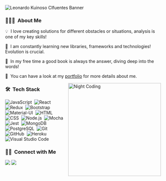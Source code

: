 ![Leonardo Kuinoso CIfuentes Banner](https://i.imgur.com/yOhIspD.png)

### 👨🏻‍💻 &nbsp;About Me

💡 &nbsp;I love creating solutions for different obstacles or situations, analysis is one of my key skills!

🌱 &nbsp;I am constantly learning new libraries, frameworks and technologies! Evolution is crucial.

:book: &nbsp;In my free time a good book is always the answer, diving deep into the words!

📄 &nbsp;You can have a look at my  [portfolio](https://portfolio-lemon-mu.vercel.app/) for more details about me. 

<img alt="Night Coding" src="https://media4.giphy.com/media/f3iwJFOVOwuy7K6FFw/giphy.gif?cid=ecf05e47odvleykto9li60z8ug2lfrk52c4ibphnj2posuge&rid=giphy.gif" align="right" width="300"/>

### 🛠 &nbsp;Tech Stack

![JavaScript](https://img.shields.io/badge/-JavaScript-05122A?style=flat&logo=javascript)&nbsp;
![React](https://img.shields.io/badge/-React-05122A?style=flat&logo=react)&nbsp;
![Redux](https://img.shields.io/badge/-Redux-05122A?style=flat&logo=redux)&nbsp;
![Bootstrap](https://img.shields.io/badge/-Bootstrap-05122A?style=flat&logo=bootstrap&logoColor=563D7C)&nbsp;
![Material-UI](https://img.shields.io/badge/-MaterialUI-05122A?style=flat&logo=material-ui)&nbsp;
![HTML](https://img.shields.io/badge/-HTML-05122A?style=flat&logo=HTML5)&nbsp;
![CSS](https://img.shields.io/badge/-CSS-05122A?style=flat&logo=CSS3&logoColor=1572B6)&nbsp;
![Node.js](https://img.shields.io/badge/-Node.js-05122A?style=flat&logo=node.js)&nbsp;
![Mocha](https://img.shields.io/badge/-Mocha-05122A?style=flat&logo=mocha)&nbsp;
![Jest](https://img.shields.io/badge/-Jest-05122A?style=flat&logo=jest)&nbsp;
![MongoDB](https://img.shields.io/badge/-Mongodb-05122A?style=flat&logo=mongodb)&nbsp;
![PostgreSQL](https://img.shields.io/badge/-PostgreSQL-05122A?style=flat&logo=postgresql)&nbsp;
![Git](https://img.shields.io/badge/-Git-05122A?style=flat&logo=git)&nbsp;
![GitHub](https://img.shields.io/badge/-GitHub-05122A?style=flat&logo=github)&nbsp;
![Heroku](https://img.shields.io/badge/-Heroku-05122A?style=flat&logo=heroku)&nbsp;
![Visual Studio Code](https://img.shields.io/badge/-Visual%20Studio%20Code-05122A?style=flat&logo=visual-studio-code&logoColor=007ACC)&nbsp;


### 🤝🏻 &nbsp;Connect with Me

<p align="left">
<a href="https://www.linkedin.com/in/leonardo-kuinoso-cifuentes-916634161/"><img src="https://img.shields.io/badge/-Leonardo%20Kuinoso%20Cifuentes-0077B5?style=flat&logo=Linkedin&logoColor=white"/></a>
<a href="mailto:kuinoso.leonardo@gmail.com"><img src="https://img.shields.io/badge/-kuinoso.leonardo@gmail.com-D14836?style=flat&logo=Gmail&logoColor=white"/></a>
</p>
